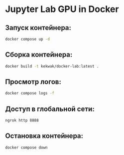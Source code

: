 # Jupyter Lab GPU in Docker

## Запуск контейнера:
```sh
docker compose up -d
```

## Сборка контейнера:
```sh
docker build -t kekwak/docker-lab:latest .
```

## Просмотр логов:
```sh
docker compose logs -f
```

## Доступ в глобальной сети:
```sh
ngrok http 8888
```

## Остановка контейнера:
```sh
docker compose down
```
